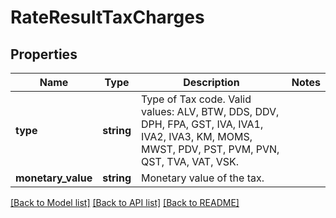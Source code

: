 # RateResultTaxCharges

## Properties
Name | Type | Description | Notes
------------ | ------------- | ------------- | -------------
**type** | **string** | Type of Tax code.  Valid values: ALV, BTW, DDS, DDV, DPH, FPA, GST, IVA, IVA1, IVA2, IVA3, KM, MOMS, MWST, PDV, PST, PVM, PVN, QST, TVA, VAT, VSK. | 
**monetary_value** | **string** | Monetary value of the tax. | 

[[Back to Model list]](../../README.md#documentation-for-models) [[Back to API list]](../../README.md#documentation-for-api-endpoints) [[Back to README]](../../README.md)

